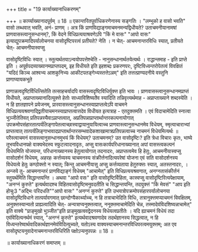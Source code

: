 +++
title = "19 कार्याख्यानाधिकरणम्"

+++
॥ कार्य्याख्यानादपूर्वम् ॥ 18 ॥ एकान्तरितपूर्वाधिकरणेनास्य सङ्गतिः । "लम्भुको ह वासो भवति" वासो लब्धवात् भवति, अनं- प्राणम् । अत्र किं प्राणविद्याङ्गमाचमनमन्यद्विधीयते? उताचमनीयानामषां प्राणवासस्त्वानुसन्धानम्?, किं वेदने विधिप्रत्ययाश्रवणेऽपि "किं मे वासः" "आपो वासः" इत्याद्युपक्रमादिपर्यालोचनया वासोदृष्टिपरत्वं प्रतीयते? नेति । न चेत्- आचमनान्तरविधिः स्यात्, प्रतीयते चेत्- आचमनीयास्वप्सु

वासोदृष्टिविधिः स्यात् । स्तुत्यर्थतयाऽन्वयोपपत्तेश्चेति - नानुसन्धानार्थतयेत्यर्थः । राद्धान्तमाह - इति प्राप्ते इति । अपूर्वपदव्याख्यानमप्राप्तपदम्, इह विधीयते इति इहशब्दः प्रकरणपरः, दृष्टिविध्यन्तरोपेतत्वं विवक्षितं "यदिदं किञ्च आश्वभ्य आशकुनिभ्यः आकीटपतङ्गेभ्यस्तत्तेऽन्नम्" इति तत्तत्प्राण्यदनीये वस्तुनि प्राणाप्यायकभूते

प्राणान्नत्वदृष्टिर्विधित्सितेति तत्साहचर्यादपि वासस्त्वदृष्टिविधिर्युक्त्त इति भावः । प्राणवासस्त्वानुसन्धानमप्राप्तं विधीयते, अप्राप्ताख्यानादित्युक्त्ते हेतोः साध्याविशिष्यतैव स्यादिति तन्निवृत्त्यर्थमाह - अप्राप्ताख्याने शब्दस्येति । न हि ज्ञातज्ञापने प्रयेजनम्, प्रारवासस्त्वानुसन्धानस्याप्राप्तत्वेऽपि वाचमने विधिप्रत्ययश्रवणाद्द्वितीयाचमनस्याप्राप्तत्वात्तदेव विधीयत इत्यत्राह - एतदुक्त्तमति । एवं विदाचामेदिति स्नात्वा भुञ्जीतेतिवत् प्रतिपन्नस्यैवाऽप्राप्तत्वात्, अप्रतिपन्नाप्राप्तार्थान्तरकल्पनायोगात् उपक्रमोपसंहारतात्पर्यलिङ्गापेतत्वाच्छास्वाद्वायानुयायित्वाच्च प्राणवास्त्वानुसन्धानमेव विधेयम्, स्मृत्याचाराभ्यां प्राप्तत्वात् तात्पर्यलिङ्गाभावादप्राप्तार्थान्तरसम्भवादेकशाखामात्रप्रतिपन्नत्वाच्च नाचमनं विधेयमित्यर्थः ॥ परैस्त्वाचमनं वासस्त्वानुसन्धानमुभयं किं विधेयम्? उताचमनम्? उत वासोदृष्टिः? इति त्रेधा विचारः कृतः, भाष्ये तूभयविधानपक्षे वाक्यभेदस्य स्फुटत्वादनादृतः, अप्सु वासःकार्यपरिधानाख्यानात् अपां वासस्त्वकल्पनं विधेयमिति योजयन्त, परिधानाख्यानस्य हेतुत्वायोगात् तदनादरः, अप्राप्तत्वमेव हि हेतुः, आचमनीयास्वप्सु वासोदर्शनं विधेयम्, अहरहः कर्त्तव्यस्य चाचमनस्य संक्रीर्त्तनादित्यपरेषां योजना एवं सति वासोदर्शनस्य विधेयत्वे हेतुः कण्ठोक्त्तो न स्यात्; किन्तु आचमनीयासु अप्सु कर्त्तव्यताया हेतुरुक्त्तः स्यात्, अतस्तनादरः, । अन्जये तु- आचमनान्तरं प्राणविद्याङ्गं विधेयम् "आचामेत्" इति विधिप्रत्ययश्रवणात्, अनग्नतासंकीर्त्तनं स्तुयर्थमिति सिद्धान्तयन्ति । अथवा "आपो वसः" इति वासोदृष्टिर्विहिता, कास्वप्सु वासोदृष्टिरित्यपेक्षायाम्, "अनग्नं कुरुते" इत्यर्थवादश्च विहितवासोदृष्टिमनुवदतीति च सिद्धान्तयन्ति, तदयुक्त्तं "किं मेवसं" "आप इति होचुः3 "अद्भिः परिदधति""आपो वासः" "अनग्नं कुरुते" इति उभयत्रोपक्रमोपसंहारपर्यालोचनया वासोदृष्टिविधाने तात्पर्यावगमात् छान्दोग्यैकार्थ्याच्च, न हि तत्राचाभेदिति विधिः, तत्रानुक्त्तमप्याचमनं विवक्षितम्, अनुक्त्तस्यान्यतो प्राह्यत्वादिति चेत्- अन्यत्राप्यनुक्त्तत्वात्, ननूक्त्तमाचामेदिति चेन्न, तस्मादेवंविदशिष्यन्नाचामेत्" इति वाक्ये "प्राङ्मुखो भुञ्जीत"इति प्राङ्मुखत्ववद्वेदनस्य विधेयत्वप्रतीतेः । यदि ह्याचमनं विधेयं तदा एवंविदित्यनर्थमं स्यात्, "अनग्नं कुरुते" इत्यर्थवादश्रवणादेव तदर्थज्ञानस्य सिद्धत्वात्, न हि विध्यन्तरेष्वार्थवादिकार्थज्ञानमेवंविदित्युच्यते, यतोऽस्य वाक्यस्याचमनान्तरविधिपरत्वमयुक्त्तम्; अत एव वासोदृष्टयनुवादेनाचमनान्तरविधिरिति पक्षोऽप्यनुपपन्नः ॥ 18 ॥

॥ कार्याख्यानाधिकरणं समाप्तम् ॥

